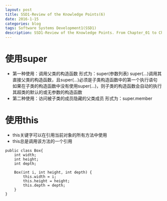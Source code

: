 ```yaml
---
layout: post
title: SSD1-Review of the Knowledge Points(6)
date: 2016-1-15
categories: blog
tags: Software Systems Development1(SSD1)
description: SSD1-Review of the Knowledge Points. From Chapter_01 to Chapter_09.
---
```


# 使用super
- 第一种使用：调用父类的构造函数
形式为：super(参数列表)
super(…)调用其直接父类的构造函数，且super(…)必须是子类构造函数中的第一个执行语句
如果在子类的构造函数中没有使用super(…)，则子类的构造函数会自动的执行其超类的默认的或无参数的构造函数
- 第二种使用：访问被子类的成员隐藏的父类成员
形式为：super.member

# 使用this
- this关键字可以在引用当前对象的所有方法中使用
- this总是调用该方法的一个引用
```$xslt
public class Box{
	int width;
	int height;
	int depth;

	Box(int i, int height, int depth) { 
		this.width = i;
		this.height = height;
		this.depth = depth;
	} 
} 
```













